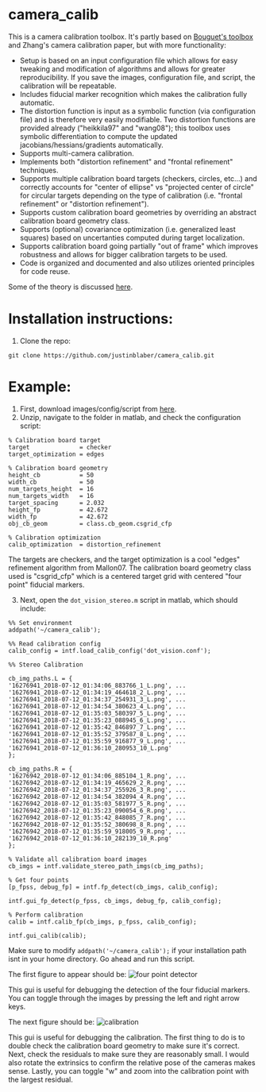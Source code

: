 # camera_calib
This is a camera calibration toolbox. It's partly based on [Bouguet's toolbox](http://www.vision.caltech.edu/bouguetj/calib_doc/) and Zhang's camera calibration paper, but with more functionality:

* Setup is based on an input configuration file which allows for easy tweaking and modification of algorithms and allows for greater reproducibility. If you save the images, configuration file, and script, the calibration will be repeatable.
* Includes fiducial marker recognition which makes the calibration fully automatic.
* The distortion function is input as a symbolic function (via configuration file) and is therefore very easily modifiable. Two distortion functions are provided already ("heikkila97" and "wang08"); this toolbox uses symbolic differentiation to compute the updated jacobians/hessians/gradients automatically.
* Supports multi-camera calibration.
* Implements both "distortion refinement" and "frontal refinement" techniques.
* Supports multiple calibration board targets (checkers, circles, etc...) and correctly accounts for "center of ellipse" vs "projected center of circle" for circular targets depending on the type of calibration (i.e. "frontal refinement" or "distortion refinement").
* Supports custom calibration board geometries by overriding an abstract calibration board geometry class.
* Supports (optional) covariance optimization (i.e. generalized least squares) based on uncertanties computed during target localization.
* Supports calibration board going partially "out of frame" which improves robustness and allows for bigger calibration targets to be used.
* Code is organized and documented and also utilizes oriented principles for code reuse.

Some of the theory is discussed [here](http://justinblaber.org/camera-calibration-theory/).

# Installation instructions:
1) Clone the repo:
```
git clone https://github.com/justinblaber/camera_calib.git
```

# Example:
1. First, download images/config/script from [here](http://justinblaber.org/downloads/github/camera_calib/dot_vision_stereo.zip).
2. Unzip, navigate to the folder in matlab, and check the configuration script:
```
% Calibration board target
target              = checker
target_optimization = edges

% Calibration board geometry
height_cb           = 50
width_cb            = 50
num_targets_height  = 16
num_targets_width   = 16
target_spacing      = 2.032
height_fp           = 42.672
width_fp            = 42.672
obj_cb_geom         = class.cb_geom.csgrid_cfp

% Calibration optimization
calib_optimization  = distortion_refinement
```
The targets are checkers, and the target optimization is a cool "edges" refinement algorithm from Mallon07. The calibration board geometry class used is "csgrid_cfp" which is a centered target grid with centered "four point" fiducial markers.

3. Next, open the `dot_vision_stereo.m` script in matlab, which should include:
```
%% Set environment
addpath('~/camera_calib');

%% Read calibration config
calib_config = intf.load_calib_config('dot_vision.conf');

%% Stereo Calibration

cb_img_paths.L = {
'16276941_2018-07-12_01:34:06_883766_1_L.png', ...
'16276941_2018-07-12_01:34:19_464618_2_L.png', ...
'16276941_2018-07-12_01:34:37_254931_3_L.png', ...
'16276941_2018-07-12_01:34:54_380623_4_L.png', ...
'16276941_2018-07-12_01:35:03_580397_5_L.png', ...
'16276941_2018-07-12_01:35:23_088945_6_L.png', ...
'16276941_2018-07-12_01:35:42_846897_7_L.png', ...
'16276941_2018-07-12_01:35:52_379587_8_L.png', ...
'16276941_2018-07-12_01:35:59_916877_9_L.png', ...
'16276941_2018-07-12_01:36:10_280953_10_L.png'
};

cb_img_paths.R = {
'16276942_2018-07-12_01:34:06_885104_1_R.png', ...
'16276942_2018-07-12_01:34:19_465629_2_R.png', ...
'16276942_2018-07-12_01:34:37_255926_3_R.png', ...
'16276942_2018-07-12_01:34:54_382094_4_R.png', ...
'16276942_2018-07-12_01:35:03_581977_5_R.png', ...
'16276942_2018-07-12_01:35:23_090054_6_R.png', ...
'16276942_2018-07-12_01:35:42_848085_7_R.png', ...
'16276942_2018-07-12_01:35:52_380698_8_R.png', ...
'16276942_2018-07-12_01:35:59_918005_9_R.png', ...
'16276942_2018-07-12_01:36:10_282139_10_R.png'
};

% Validate all calibration board images
cb_imgs = intf.validate_stereo_path_imgs(cb_img_paths);
                 
% Get four points
[p_fpss, debug_fp] = intf.fp_detect(cb_imgs, calib_config);

intf.gui_fp_detect(p_fpss, cb_imgs, debug_fp, calib_config);
                                
% Perform calibration
calib = intf.calib_fp(cb_imgs, p_fpss, calib_config);

intf.gui_calib(calib);
```
Make sure to modify `addpath('~/camera_calib');` if your installation path isnt in your home directory. Go ahead and run this script.

The first figure to appear should be:
![four point detector](https://i.imgur.com/tAv8Cxc.png)

This gui is useful for debugging the detection of the four fiducial markers. You can toggle through the images by pressing the left and right arrow keys.

The next figure should be:
![calibration](https://i.imgur.com/VM8yBbW.png)

This gui is useful for debugging the calibration. The first thing to do is to double check the calibration board geometry to make sure it's correct. Next, check the residuals to make sure they are reasonably small. I would also rotate the extrinsics to confirm the relative pose of the cameras makes sense. Lastly, you can toggle "w" and zoom into the calibration point with the largest residual.

